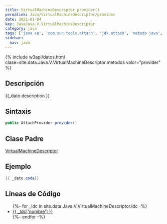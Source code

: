 ```yaml
---
title: VirtualMachineDescriptor.provider()
permalink: Java/VirtualMachineDescriptor/provider
date: 2021-01-04
key: JavaJava.V.VirtualMachineDescriptor
category: java
tags: ['java se', 'com.sun.tools.attach', 'jdk.attach', 'metodo java', 'Java 1.6']
sidebar: 
  nav: java
---
```


{% include w3api/datos.html clase=site.data.Java.V.VirtualMachineDescriptor.metodos valor="provider" %}

## Descripción
{{_dato.description }}

## Sintaxis
~~~java
public AttachProvider provider()
~~~

## Clase Padre
[VirtualMachineDescriptor](/Java/VirtualMachineDescriptor/)

## Ejemplo
~~~java
{{ _dato.code}}
~~~

## Líneas de Código
<ul>
{%- for _ldc in site.data.Java.V.VirtualMachineDescriptor.ldc -%}
   <li>
       <a href="{{_ldc['url'] }}">{{ _ldc['nombre'] }}</a>
   </li>
{%- endfor -%}
</ul>
